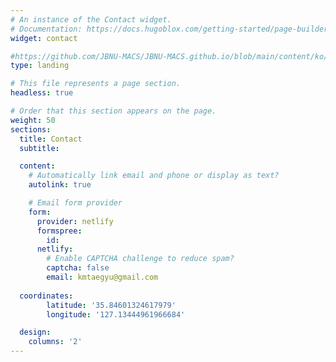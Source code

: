```yaml
---
# An instance of the Contact widget.
# Documentation: https://docs.hugoblox.com/getting-started/page-builder/
widget: contact

#https://github.com/JBNU-MACS/JBNU-MACS.github.io/blob/main/content/ko/contact/index.md?plain=1
type: landing

# This file represents a page section.
headless: true

# Order that this section appears on the page.
weight: 50
sections:
  title: Contact
  subtitle:

  content:
    # Automatically link email and phone or display as text?
    autolink: true

    # Email form provider
    form:
      provider: netlify
      formspree:
        id:
      netlify:
        # Enable CAPTCHA challenge to reduce spam?
        captcha: false
        email: kmtaegyu@gmail.com
        
  coordinates:
        latitude: '35.84601324617979'
        longitude: '127.13444961966684'

  design:
    columns: '2'
---
```


